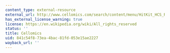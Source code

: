 ```yaml
---
content_type: external-resource
external_url: http://www.cellomics.com/search/content/menu/HitKit_HCS_Reagent_Kits/
has_external_license_warning: true
license: https://en.wikipedia.org/wiki/All_rights_reserved
status: ''
title: Cellomics
uid: 841c54f8-73ea-4bac-81fd-053e15ae2227
wayback_url: ''
---
```


